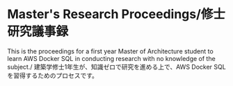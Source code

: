 # Master's Research Proceedings/修士研究議事録

This is the proceedings for a first year Master of Architecture student to learn AWS Docker SQL in conducting research with no knowledge of the subject./
建築学修士1年生が、知識ゼロで研究を進める上で、AWS Docker SQLを習得するためのプロセスです。
